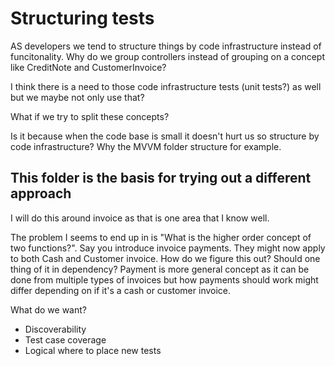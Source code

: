 ﻿# Structuring tests

AS developers we tend to structure things by code infrastructure instead of funcitonality. Why do we group controllers instead of grouping on a concept like CreditNote and CustomerInvoice?

I think there is a need to those code infrastructure tests (unit tests?) as well but we maybe not only use that?

What if we try to split these concepts?

Is it because when the code base is small it doesn't hurt us so structure by code infrastructure? Why the MVVM folder structure for example. 

## This folder is the basis for trying out a different approach
I will do this around invoice as that is one area that I know well.

The problem I seems to end up in is "What is the higher order concept of two functions?". Say you introduce invoice payments. They might now apply to both Cash and Customer invoice.
How do we figure this out?
Should one thing of it in dependency? 
Payment is more general concept as it can be done from multiple types of invoices but how payments should work might differ depending on if it's a cash or customer invoice.

What do we want?
- Discoverability
- Test case coverage
- Logical where to place new tests



